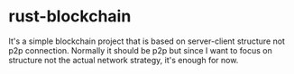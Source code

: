 # rust-blockchain

It's a simple blockchain project that is based on server-client structure not p2p connection. Normally it should be p2p but since I want to focus on structure not the actual network strategy, it's enough for now.